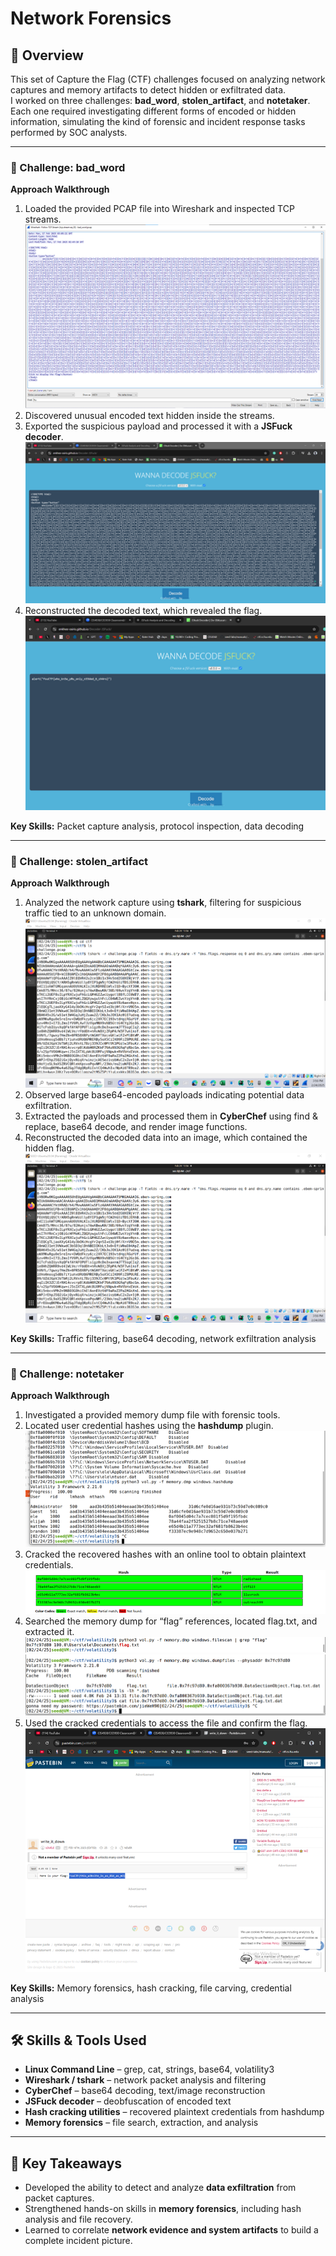 # Network Forensics

## 🔎 Overview
This set of Capture the Flag (CTF) challenges focused on analyzing network captures and memory artifacts to detect hidden or exfiltrated data.  
I worked on three challenges: **bad_word**, **stolen_artifact**, and **notetaker**. Each one required investigating different forms of encoded or hidden information, simulating the kind of forensic and incident response tasks performed by SOC analysts.

---

### 🧩 Challenge: bad_word

**Approach Walkthrough**
1. Loaded the provided PCAP file into Wireshark and inspected TCP streams.  
![tcp stream](assets/images/nf01.png)
2. Discovered unusual encoded text hidden inside the streams.  
3. Exported the suspicious payload and processed it with a **JSFuck decoder**.  
![use of 'jsfuck' decoder'](assets/images/nf02.png)
4. Reconstructed the decoded text, which revealed the flag.<br>
![revealed flag](assets/images/nf03.png)

**Key Skills:** Packet capture analysis, protocol inspection, data decoding  

---

### 🧩 Challenge: stolen_artifact

**Approach Walkthrough**
1. Analyzed the network capture using **tshark**, filtering for suspicious traffic tied to an unknown domain.  
![tshark network capture](assets/images/nf11.png)
2. Observed large base64-encoded payloads indicating potential data exfiltration.  
3. Extracted the payloads and processed them in **CyberChef** using find & replace, base64 decode, and render image functions.
4. Reconstructed the decoded data into an image, which contained the hidden flag.  
![revealed flag](assets/images/nf12.png)

**Key Skills:** Traffic filtering, base64 decoding, network exfiltration analysis  

---

### 🧩 Challenge: notetaker

**Approach Walkthrough**
1. Investigated a provided memory dump file with forensic tools.  
2. Located user credential hashes using the **hashdump** plugin.  
![hashdump](assets/images/nf21.png)
3. Cracked the recovered hashes with an online tool to obtain plaintext credentials.  
![cracking hashes](assets/images/nf22.png)
4. Searched the memory dump for “flag” references, located flag.txt, and extracted it.  <br>
![used grep](assets/images/nf23.png)<br>
![used cat](assets/images/nf24.png)<br>
5. Used the cracked credentials to access the file and confirm the flag. <br>
![revealed flag](assets/images/nf25.png)

**Key Skills:** Memory forensics, hash cracking, file carving, credential analysis  

---

## 🛠 Skills & Tools Used
- **Linux Command Line** – grep, cat, strings, base64, volatility3
- **Wireshark / tshark** – network packet analysis and filtering  
- **CyberChef** – base64 decoding, text/image reconstruction  
- **JSFuck decoder** – deobfuscation of encoded text  
- **Hash cracking utilities** – recovered plaintext credentials from hashdump  
- **Memory forensics** – file search, extraction, and analysis  

---

## 📌 Key Takeaways
- Developed the ability to detect and analyze **data exfiltration** from packet captures.  
- Strengthened hands-on skills in **memory forensics**, including hash analysis and file recovery.  
- Learned to correlate **network evidence and system artifacts** to build a complete incident picture.